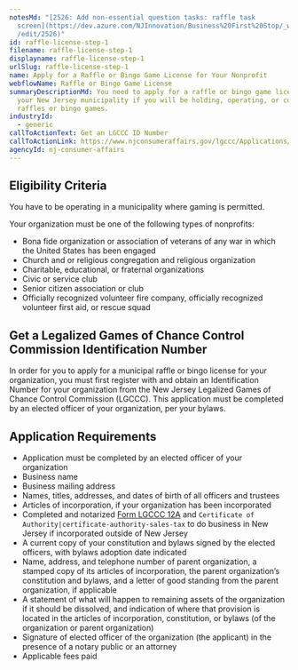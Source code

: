 ```yaml
---
notesMd: "[2526: Add non-essential question tasks: raffle task
  screen](https://dev.azure.com/NJInnovation/Business%20First%20Stop/_workitems\
  /edit/2526)"
id: raffle-license-step-1
filename: raffle-license-step-1
displayname: raffle-license-step-1
urlSlug: raffle-license-step-1
name: Apply for a Raffle or Bingo Game License for Your Nonprofit
webflowName: Raffle or Bingo Game License
summaryDescriptionMd: You need to apply for a raffle or bingo game license in
  your New Jersey municipality if you will be holding, operating, or conducting
  raffles or bingo games.
industryId:
  - generic
callToActionText: Get an LGCCC ID Number
callToActionLink: https://www.njconsumeraffairs.gov/lgccc/Applications/Initial-Affidavit-and-Application-for-Biennial-Registration.pdf
agencyId: nj-consumer-affairs
---
```

## Eligibility Criteria

You have to be operating in a municipality where gaming is permitted.

Your organization must be one of the following types of nonprofits: 

* Bona fide organization or association of veterans of any war in which the United States has been engaged
* Church and or religious congregation and religious organization
* Charitable, educational, or fraternal organizations
* Civic or service club
* Senior citizen association or club
* Officially recognized volunteer fire company, officially recognized volunteer first aid, or rescue squad

## Get a Legalized Games of Chance Control Commission Identification Number

In order for you to apply for a municipal raffle or bingo license for your organization, you must first register with and obtain an Identification Number for your organization from the New Jersey Legalized Games of Chance Control Commission (LGCCC). This application must be completed by an elected officer of your organization, per your bylaws.

## Application Requirements

* Application must be completed by an elected officer of your organization
* Business name
* Business mailing address
* Names, titles, addresses, and dates of birth of all officers and trustees
* Articles of incorporation, if your organization has been incorporated
* Completed and notarized [Form LGCCC 12A](https://www.njconsumeraffairs.gov/lgccc/Applications/Form-12A-Power-of-Attorney-Corporate.pdf) and `Certificate of Authority|certificate-authority-sales-tax` to do business in New Jersey if incorporated outside of New Jersey
* A current copy of your constitution and bylaws signed by the elected officers, with bylaws adoption date indicated
* Name, address, and telephone number of parent organization, a stamped copy of its articles of incorporation, the parent organization’s constitution and bylaws, and a letter of good standing from the parent organization, if applicable
* A statement of what will happen to remaining assets of the organization if it should be dissolved, and indication of where that provision is located in the articles of incorporation, constitution, or bylaws (of the organization or parent organization)
* Signature of elected officer of the organization (the applicant) in the presence of a notary public or an attorney
* Applicable fees paid